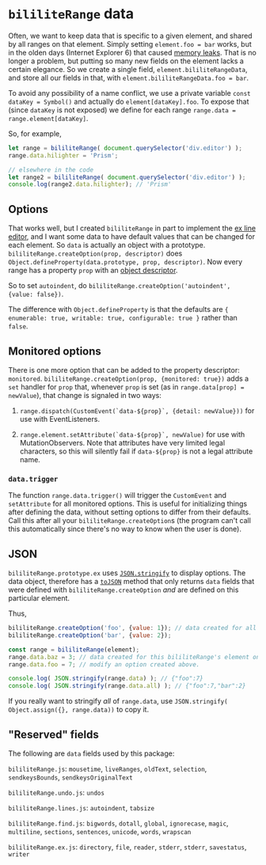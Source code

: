 # `bililiteRange` data

Often, we want to keep data that is specific to a given element, and shared by all ranges on that element.
Simply setting `element.foo = bar` works, but in the olden days (Internet Explorer 6) that 
caused [memory leaks](http://crockford.com/javascript/memory/leak.html). That is no longer a problem, but
putting so many new fields on the element lacks a certain elegance. So we create a single field, `element.bililiteRangeData`,
and store all our fields in that, with `element.bililiteRangeData.foo = bar`.

To avoid any possibility of a name conflict, we use a private variable `const dataKey = Symbol()` and actually do
`element[dataKey].foo`. To expose that (since `dataKey` is not exposed)
we define for each range `range.data = range.element[dataKey]`.

So, for example,

````js
let range = bililiteRange( document.querySelector('div.editor') );
range.data.hilighter = 'Prism';

// elsewhere in the code
let range2 = bililiteRange( document.querySelector('div.editor') );
console.log(range2.data.hilighter); // 'Prism'
````

## Options

That works well, but I created `bililiteRange` in part to implement the [ex line editor](ex.md), and I want some data to have default
values that can be changed for each element. So `data` is actually an object with a prototype.
`bililiteRange.createOption(prop, descriptor)` does `Object.defineProperty(data.prototype, prop, descriptor)`. Now every range has a
property `prop` with an 
[object descriptor](https://developer.mozilla.org/en-US/docs/Web/JavaScript/Reference/Global_Objects/Object/defineProperty).

So to set `autoindent`, do `bililiteRange.createOption('autoindent', {value: false})`.

The difference with `Object.defineProperty` is that the defaults are `{
		enumerable: true,
		writable: true,
		configurable: true
	}` rather than `false`.
	

## Monitored options

There is one more option that can be added to the property descriptor: `monitored`. `bililiteRange.createOption(prop, {monitored: true})`
adds a `set` handler for `prop` that, whenever `prop` is set (as in `range.data[prop] = newValue`), that change is signaled in two ways:

1. ``range.dispatch(CustomEvent(`data-${prop}`, {detail: newValue}))`` for use with EventListeners.

2. ``range.element.setAttribute(`data-${prop}`, newValue)`` for use with MutationObservers. Note that attributes have very limited legal
characters, so this will silently fail if `data-${prop}` is not a legal attribute name.

### `data.trigger`

The function `range.data.trigger()` will trigger the `CustomEvent` and `setAttribute` for all monitored options. This is useful for initializing
things after defining the data, without setting options to differ from their defaults. Call this after all your `bililiteRange.createOption`s
(the program can't call this automatically since there's no way to know when the user is done).

## JSON

`bililiteRange.prototype.ex` uses 
[`JSON.stringify`](https://developer.mozilla.org/en-US/docs/Web/JavaScript/Reference/Global_Objects/JSON/stringify) to display 
options. The data object, therefore has a 
[`toJSON`](https://developer.mozilla.org/en-US/docs/Web/JavaScript/Reference/Global_Objects/JSON/stringify#toJSON_behavior) method
that only returns `data` fields that were defined with `bililiteRange.createOption` *and* are defined on this particular element.

Thus,

```js
bililiteRange.createOption('foo', {value: 1}); // data created for all bililiteRange's
bililiteRange.createOption('bar', {value: 2});

const range = bililiteRange(element);
range.data.baz = 3; // data created for this bililiteRange's element only
range.data.foo = 7; // modify an option created above.

console.log( JSON.stringify(range.data) ); // {"foo":7}
console.log( JSON.stringify(range.data.all) ); // {"foo":7,"bar":2}
```

If you really want to stringify *all* of `range.data`, use `JSON.stringify( Object.assign({}, range.data))` to copy it.


## "Reserved" fields

The following are `data` fields used by this package:

`bililiteRange.js`: `mousetime`, `liveRanges`, `oldText`, `selection`, `sendkeysBounds`, `sendkeysOriginalText`

`bililiteRange.undo.js`: `undos`

`bililiteRange.lines.js`: `autoindent`, `tabsize`

`bililiteRange.find.js`: `bigwords`, `dotall`, `global`, `ignorecase`, `magic`, `multiline`, `sections`, 
`sentences`, `unicode`, `words`, `wrapscan`

`bililiteRange.ex.js`: `directory`, `file`, `reader`, `stderr`, `stderr`, `savestatus`, `writer`

